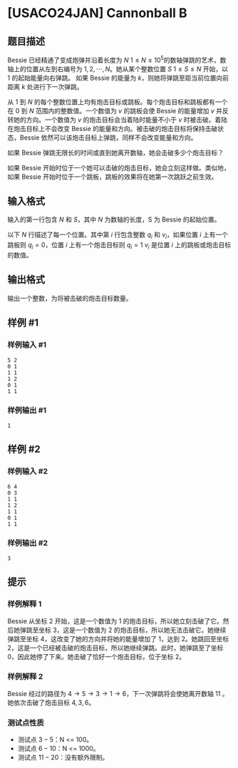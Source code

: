 # [USACO24JAN] Cannonball B

## 题目描述

Bessie 已经精通了变成炮弹并沿着长度为 $N$ $1\le N\le 10^5$的数轴弹跳的艺术，数轴上的位置从左到右编号为 $1,2,\cdots,N$。她从某个整数位置 $S$ $1\le S\le N$ 开始，以 $1$ 的起始能量向右弹跳。 如果 Bessie 的能量为 $k$，则她将弹跳至距当前位置向前距离 $k$ 处进行下一次弹跳。

从 $1$ 到 $N$ 的每个整数位置上均有炮击目标或跳板。每个炮击目标和跳板都有一个在 $0$ 到 $N$ 范围内的整数值。一个数值为 $v$ 的跳板会使 Bessie 的能量增加 $v$ 并反转她的方向。一个数值为 $v$ 的炮击目标会当着陆时能量不小于 $v$ 时被击破。着陆在炮击目标上不会改变 Bessie 的能量和方向。被击破的炮击目标将保持击破状态，Bessie 依然可以该炮击目标上弹跳，同样不会改变能量和方向。

如果 Bessie 弹跳无限长的时间或直到她离开数轴，她会击破多少个炮击目标？

如果 Bessie 开始时位于一个她可以击破的炮击目标，她会立刻这样做。类似地，如果 Bessie 开始时位于一个跳板，跳板的效果将在她第一次跳跃之前生效。

## 输入格式

输入的第一行包含 $N$ 和 $S$，其中 $N$ 为数轴的长度，S 为 Bessie 的起始位置。

以下 $N$ 行描述了每一个位置。其中第 $i$ 行包含整数 $q_i$ 和 $v_i$，如果位置 $i$ 上有一个跳板则 $q_i=0$，位置 $i$ 上有一个炮击目标则 $q_i=1$ $v_i$ 是位置 $i$ 上的跳板或炮击目标的数值。

## 输出格式

输出一个整数，为将被击破的炮击目标数量。

## 样例 #1

### 样例输入 #1

```
5 2
0 1
1 1
1 2
0 1
1 1
```

### 样例输出 #1

```
1
```

## 样例 #2

### 样例输入 #2

```
6 4
0 3
1 1
1 2
1 1
0 1
1 1
```

### 样例输出 #2

```
3
```

## 提示

### 样例解释 1

Bessie 从坐标 $2$ 开始，这是一个数值为 $1$ 的炮击目标，所以她立刻击破了它。然后她弹跳至坐标 $3$，这是一个数值为 $2$ 的炮击目标，所以她无法击破它。她继续弹跳至坐标 $4$，这改变了她的方向并将她的能量增加了 $1$，达到 $2$。她跳回至坐标 $2$，这是一个已经被击破的炮击目标，所以她继续弹跳。此时，她弹跳至了坐标 $0$，因此她停了下来。她击破了恰好一个炮击目标，位于坐标 $2$。

### 样例解释 2

Bessie 经过的路径为 $4\to 5\to 3\to 1\to 6$，下一次弹跳将会使她离开数轴 $11$ 。她依次击破了炮击目标 $4,3,6$。

### 测试点性质

 - 测试点 $3-5$：N <= 100。
 - 测试点 $6-10$：N <= 1000。
 - 测试点 $11-20$：没有额外限制。
